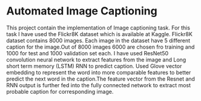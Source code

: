 # Automated Image Captioning

This project contain the implementation of Image captioning task. For this task I have used the Flickr8K dataset which is available at Kaggle. Flickr8K dataset contains 8000 images. Each image in the dataset have 5 different caption for the image.Out of 8000 images 6000 are chosen fro training and 1000 for test and 1000 validation set each.
I have used ResNet50 convolution neural network to extract features from the image and Long short term memory (LSTM) RNN to predict caption. Used Glove vector embedding to represent the word into more comparable features to better predict the next word in the caption.The feature vector from the Resnet and RNN output is further fed into the fully connected network to extract most probable caption for corresponding image.
